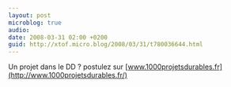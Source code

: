 ```yaml
---
layout: post
microblog: true
audio: 
date: 2008-03-31 02:00 +0200
guid: http://xtof.micro.blog/2008/03/31/t780036644.html
---
```

Un projet dans le DD ? postulez sur [www.1000projetsdurables.fr](http://www.1000projetsdurables.fr/)
